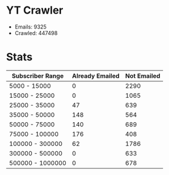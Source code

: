 # YT Crawler
- Emails: 9325
- Crawled: 447498

# Stats
| Subscriber Range  | Already Emailed | Not Emailed |
|-------|-------|-------|
| 5000 - 15000 | 0 | 2290 |
| 15000 - 25000 | 0 | 1065 |
| 25000 - 35000 | 47 | 639 |
| 35000 - 50000 | 148 | 564 |
| 50000 - 75000 | 140 | 689 |
| 75000 - 100000 | 176 | 408 |
| 100000 - 300000 | 62 | 1786 |
| 300000 - 500000 | 0 | 633 |
| 500000 - 1000000 | 0 | 678 |
